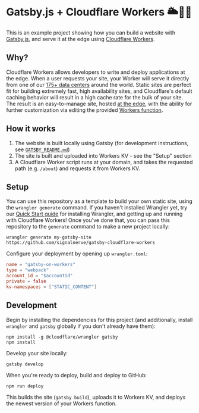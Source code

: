 # Gatsby.js + Cloudflare Workers 🌥👷‍♀️

This is an example project showing how you can build a website with [Gatsby.js](https://www.gatsbyjs.org/), and serve it at the edge using [Cloudflare Workers](https://workers.cloudflare.com).

## Why?

Cloudflare Workers allows developers to write and deploy applications at the edge. When a user requests your site, your Worker will serve it directly from one of our [175+ data centers](http://bit.ly/gatsby-example-cf-network) around the world. Static sites are perfect fit for building extremely fast, high availability sites, and Cloudflare's default caching behavior will result in a high cache rate for the bulk of your site. The result is an easy-to-manage site, hosted [at the edge](http://bit.ly/gatsby-example-cf-edge-server), with the ability for further customization via editing the provided [Workers function](https://github.com/signalnerve/gatsby-cloudflare-workers/blob/master/index.js).

## How it works

1. The website is built locally using Gatsby (for development instructions, see [`GATSBY_README.md`](https://github.com/signalnerve/gatsby-cloudflare-workers/blob/master/GATSBY_README.md))
2. The site is built and uploaded into Workers KV - see the "Setup" section
3. A Cloudflare Worker script runs at your domain, and takes the requested path (e.g. `/about`) and requests it from Workers KV.

## Setup

You can use this repository as a template to build your own static site, using the `wrangler generate` command. If you haven't installed Wrangler yet, try our [Quick Start guide](https://workers.cloudflare.com/docs/quickstart/cli-setup/) for installing Wrangler, and getting up and running with Cloudflare Workers! Once you've done that, you can pass this repository to the `generate` command to make a new project locally:

```shell
wrangler generate my-gatsby-site https://github.com/signalnerve/gatsby-cloudflare-workers
```

Configure your deployment by opening up `wrangler.toml`:

```toml
name = "gatsby-on-workers"
type = "webpack"
account_id = "$accountId"
private = false
kv-namespaces = ["STATIC_CONTENT"]
```

## Development

Begin by installing the dependencies for this project (and additionally, install `wrangler` and `gatsby` globally if you don't already have them):

```
npm install -g @cloudflare/wrangler gatsby
npm install
```

Develop your site locally:

```
gatsby develop
```

When you're ready to deploy, build and deploy to GitHub:

```
npm run deploy
```

This builds the site (`gatsby build`), uploads it to Workers KV, and deploys the newest version of your Workers function.
